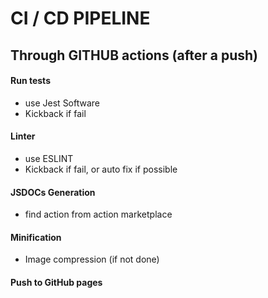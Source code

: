 # CI / CD PIPELINE

## Through GITHUB actions (after a push)

#### Run tests
- use Jest Software
- Kickback if fail

#### Linter
- use ESLINT
- Kickback if fail, or auto fix if possible

#### JSDOCs Generation
- find action from action marketplace 
#### Minification
- Image compression (if not done)

#### Push to GitHub pages
